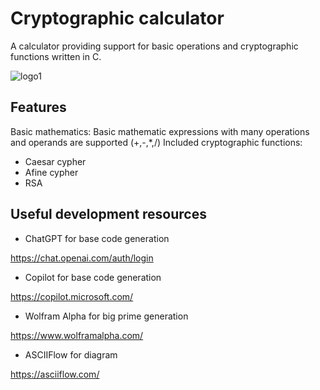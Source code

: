 # Cryptographic calculator
A calculator providing support for basic operations and cryptographic functions written in C.


![logo1](https://github.com/jordii222/CalculadoraRSA/assets/157251726/e56a6851-4070-4717-9501-5f033aba9385)


## Features
Basic mathematics: Basic mathematic expressions with many operations and operands are supported (+,-,*,/) Included cryptographic functions:

* Caesar cypher
* Afine cypher
* RSA

## Useful development resources

* ChatGPT for base code generation

https://chat.openai.com/auth/login

* Copilot for base code generation

https://copilot.microsoft.com/

* Wolfram Alpha for big prime generation

https://www.wolframalpha.com/

* ASCIIFlow for diagram

https://asciiflow.com/
